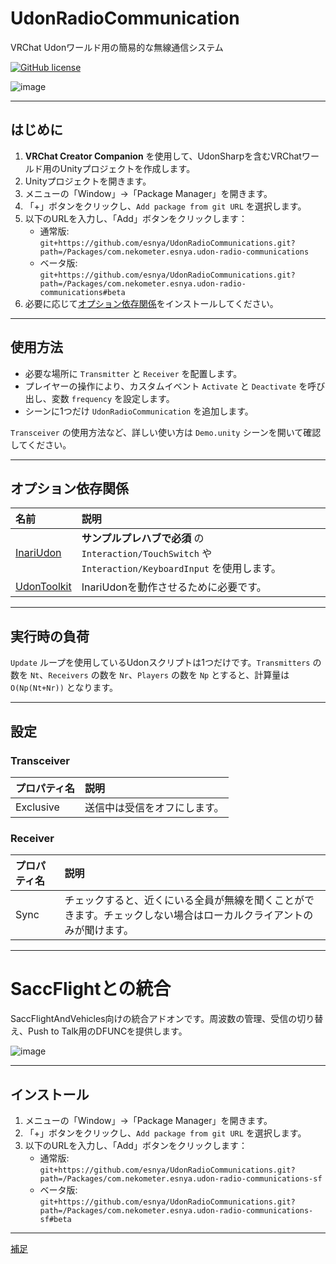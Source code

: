 # UdonRadioCommunication  
VRChat Udonワールド用の簡易的な無線通信システム

[![GitHub license](https://img.shields.io/github/license/SeaeeesSan/SimpleFolderIcon)](https://github.com/SeaeeesSan/SimpleFolderIcon/blob/master/LICENSE)

![image](https://user-images.githubusercontent.com/2088693/219715229-396f0e71-921a-4e2e-814a-d814944c3fe8.png)  

---

## はじめに  
1. **VRChat Creator Companion** を使用して、UdonSharpを含むVRChatワールド用のUnityプロジェクトを作成します。  
2. Unityプロジェクトを開きます。  
3. メニューの「Window」→「Package Manager」を開きます。  
4. 「+」ボタンをクリックし、`Add package from git URL` を選択します。  
5. 以下のURLを入力し、「Add」ボタンをクリックします：  
   - 通常版: `git+https://github.com/esnya/UdonRadioCommunications.git?path=/Packages/com.nekometer.esnya.udon-radio-communications`  
   - ベータ版: `git+https://github.com/esnya/UdonRadioCommunications.git?path=/Packages/com.nekometer.esnya.udon-radio-communications#beta`  
6. 必要に応じて[オプション依存関係](#optional-dependencies)をインストールしてください。

---

## 使用方法  
- 必要な場所に `Transmitter` と `Receiver` を配置します。  
- プレイヤーの操作により、カスタムイベント `Activate` と `Deactivate` を呼び出し、変数 `frequency` を設定します。  
- シーンに1つだけ `UdonRadioCommunication` を追加します。  

`Transceiver` の使用方法など、詳しい使い方は `Demo.unity` シーンを開いて確認してください。

---

## オプション依存関係  
| 名前 | 説明 |  
| :-- | :-- |  
| [InariUdon](https://github.com/esnya/InariUdon.git) | **サンプルプレハブで必須** の `Interaction/TouchSwitch` や `Interaction/KeyboardInput` を使用します。 |
| [UdonToolkit](https://github.com/orels1/UdonToolkit/) | InariUdonを動作させるために必要です。|

---

## 実行時の負荷  
`Update` ループを使用しているUdonスクリプトは1つだけです。`Transmitters` の数を `Nt`、`Receivers` の数を `Nr`、`Players` の数を `Np` とすると、計算量は `O(Np(Nt+Nr))` となります。

---

## 設定  

### Transceiver  
| プロパティ名 | 説明 |  
| :-- | :-- |  
| Exclusive | 送信中は受信をオフにします。 |  

### Receiver  
| プロパティ名 | 説明 |  
| :-- | :-- |  
| Sync | チェックすると、近くにいる全員が無線を聞くことができます。チェックしない場合はローカルクライアントのみが聞けます。 |  

---

# SaccFlightとの統合  
SaccFlightAndVehicles向けの統合アドオンです。周波数の管理、受信の切り替え、Push to Talk用のDFUNCを提供します。  

![image](https://user-images.githubusercontent.com/2088693/219712019-99885e55-98cc-4578-8931-456da063de62.png)  

---

## インストール  
1. メニューの「Window」→「Package Manager」を開きます。  
2. 「+」ボタンをクリックし、`Add package from git URL` を選択します。  
3. 以下のURLを入力し、「Add」ボタンをクリックします：  
   - 通常版: `git+https://github.com/esnya/UdonRadioCommunications.git?path=/Packages/com.nekometer.esnya.udon-radio-communications-sf`  
   - ベータ版: `git+https://github.com/esnya/UdonRadioCommunications.git?path=/Packages/com.nekometer.esnya.udon-radio-communications-sf#beta`  

---

[補足](https://github.com/itounagi0116/UdonRadioCommunication/blob/master/%E8%A3%9C%E8%B6%B3.md)
